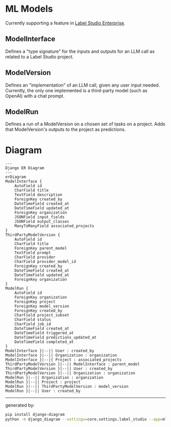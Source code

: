 # ML Models

Currently supporting a feature in [Label Studio Enterprise](https://github.com/HumanSignal/label-studio-enterprise).

## ModelInterface

Defines a "type signature" for the inputs and outputs for an LLM call as related to a Label Studio project.

## ModelVersion

Defines an "implementation" of an LLM call, given any user input needed. Currently, the only one implemented is a third-party model (such as OpenAI) with a chat prompt.

## ModelRun

Defines a run of a ModelVersion on a chosen set of tasks on a project. Adds that ModelVersion's outputs to the project as predictions.

# Diagram

```mermaid
---
Django ER Diagram
---
erDiagram
ModelInterface {
    AutoField id
    CharField title
    TextField description
    ForeignKey created_by
    DateTimeField created_at
    DateTimeField updated_at
    ForeignKey organization
    JSONField input_fields
    JSONField output_classes
    ManyToManyField associated_projects
}
ThirdPartyModelVersion {
    AutoField id
    CharField title
    ForeignKey parent_model
    TextField prompt
    CharField provider
    CharField provider_model_id
    ForeignKey created_by
    DateTimeField created_at
    DateTimeField updated_at
    ForeignKey organization
}
ModelRun {
    AutoField id
    ForeignKey organization
    ForeignKey project
    ForeignKey model_version
    ForeignKey created_by
    CharField project_subset
    CharField status
    CharField job_id
    DateTimeField created_at
    DateTimeField triggered_at
    DateTimeField predictions_updated_at
    DateTimeField completed_at
}
ModelInterface }|--|| User : created_by
ModelInterface }|--|| Organization : organization
ModelInterface }|--|{ Project : associated_projects
ThirdPartyModelVersion }|--|| ModelInterface : parent_model
ThirdPartyModelVersion }|--|| User : created_by
ThirdPartyModelVersion }|--|| Organization : organization
ModelRun }|--|| Organization : organization
ModelRun }|--|| Project : project
ModelRun }|--|| ThirdPartyModelVersion : model_version
ModelRun }|--|| User : created_by
```


---
generated by:
```bash
pip install django-diagram
python -m django_diagram --settings=core.settings.label_studio --app=ml_models --output=ml_models/README.md
```
